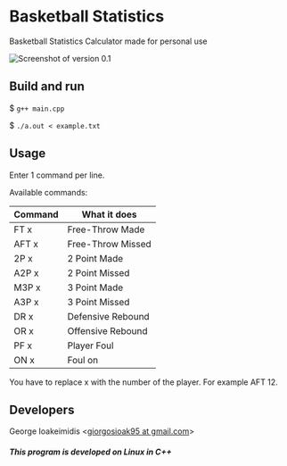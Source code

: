 # Basketball Statistics #
Basketball Statistics Calculator made for personal use

![Screenshot of version 0.1](https://i.imgur.com/Nvph90J.png)

## Build and run ##

$ <code>g++ main.cpp</code>

$ <code>./a.out < example.txt</code>

## Usage ##

Enter 1 command per line.

Available commands: 

| Command       | What it does      |
| ------------- | ----------------- |
| FT x          | Free-Throw Made   |
| AFT x         | Free-Throw Missed |
| 2P x          | 2 Point Made      |
| A2P x         | 2 Point Missed    |
| M3P x         | 3 Point Made      |
| A3P x         | 3 Point Missed    |
| DR x          | Defensive Rebound |
| OR x          | Offensive Rebound |
| PF x          | Player Foul       |
| ON x          | Foul on           |

You have to replace x with the number of the player. For example AFT 12.

## Developers ##

George Ioakeimidis <[giorgosioak95 at gmail.com](mailto:giorgosioak95@gmail.com?Subject=gtkshutdown)>

##### _This program is developed on Linux in C++_ #####
